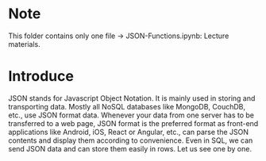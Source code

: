 # Note
This folder contains only one file -> JSON-Functions.ipynb: Lecture materials.

# Introduce
JSON stands for Javascript Object Notation. It is mainly used in storing and transporting data. Mostly all NoSQL databases like MongoDB, CouchDB, etc., use JSON format data. Whenever your data from one server has to be transferred to a web page, JSON format is the preferred format as front-end applications like Android, iOS, React or Angular, etc., can parse the JSON contents and display them according to convenience. Even in SQL, we can send JSON data and can store them easily in rows. Let us see one by one.
